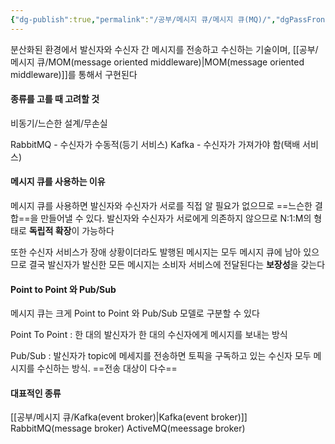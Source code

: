 ```yaml
---
{"dg-publish":true,"permalink":"/공부/메시지 큐/메시지 큐(MQ)/","dgPassFrontmatter":true}
---
```



분산화된 환경에서 발신자와 수신자 간 메시지를 전송하고 수신하는 기술이며, [[공부/메시지 큐/MOM(message oriented middleware)\|MOM(message oriented middleware)]]를 통해서 구현된다

#### 종류를 고를 때 고려할 것
비동기/느슨한 설계/무손실

RabbitMQ - 수신자가 수동적(등기 서비스)
Kafka - 수신자가 가져가야 함(택배 서비스)
#### 메시지 큐를 사용하는 이유
메시지 큐를 사용하면 발신자와 수신자가 서로를 직접 알 필요가 없으므로 ==느슨한 결합==을 만들어낼 수 있다.
발신자와 수신자가 서로에게 의존하지 않으므로 N:1:M의 형태로 **독립적 확장**이 가능하다

또한 수신자 서비스가 장애 상황이더라도 발행된 메시지는 모두 메시지 큐에 남아 있으므로 결국 발신자가 발신한 모든 메시지는 소비자 서비스에 전달된다는 **보장성**을 갖는다

#### Point to Point 와 Pub/Sub
메시지 큐는 크게 Point to Point 와 Pub/Sub 모델로 구분할 수 있다

Point To Point  : 한 대의 발신자가 한 대의 수신자에게 메시지를 보내는 방식

Pub/Sub : 발신자가 topic에 메세지를 전송하면 토픽을 구독하고 있는 수신자 모두 메시지를 수신하는 방식. ==전송 대상이 다수==


#### 대표적인 종류
[[공부/메시지 큐/Kafka(event broker)\|Kafka(event broker)]]
RabbitMQ(message broker)
ActiveMQ(meessage broker)